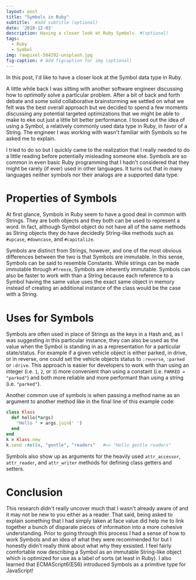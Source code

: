 ```yaml
---
layout: post
title: "Symbols in Ruby"
subtitle:  #add subtitle (optional)
date: '2018-12-03'
description: Having a closer look at Ruby Symbols. #(optional)
tags:
  - Ruby
  - Symbol
img: rawpixel-584292-unsplash.jpg
fig-caption: # Add figcaption for img (optional)
---
```


In this post, I'd like to have a closer look at the Symbol data type in Ruby.
<!-- more -->
A little while back I was sitting with another software engineer discussing how to *optimally* solve a particular problem. After a bit of back and forth debate and some solid collaborative brainstorming we settled on what we felt was the best overall approach but we decided to spend a few moments discussing any potential targeted optimizations that we might be able to make to eke out just a little bit better performance. I tossed out the idea of using a Symbol, a relatively commonly used data type in Ruby, in favor of a String. The engineer I was working with wasn't familiar with Symbols so he asked me to explain.

I tried to do so but I quickly came to the realization that I really needed to do a little reading before potentially misleading someone else. Symbols are so common in even basic Ruby programming that I hadn't considered that they might be rarely (if ever) used in other languages. It turns out that in many languages neither symbols nor their analogs are a supported data type.

# Properties of Symbols

At first glance, Symbols in Ruby seem to have a good deal in common with Strings. They are both objects and they both can be used to represent a word. In fact, although Symbol object do not have all of the same methods as String objects they do have decidedly String-like methods such as `#upcase`, `#downcase`, and `#capitalize`.

Symbols are distinct from Strings, however, and one of the most obvious differences between the two is that Symbols are immutable. In this sense, Symbols can be said to resemble Constants. While strings can be made immutable through `#freeze`, Symbols are inherently immutable. Symbols can also be faster to work with than a String because each reference to a Symbol having the same value uses the exact same object in memory instead of creating an additional instance of the class would be the case with a String.

# Uses for Symbols

Symbols are often used in place of Strings as the keys in a Hash and, as I was suggesting in this particular instance, they can also be used as the value when the Symbol is standing in as a representation for a particular state/status. For example if a given vehicle object is either parked, in drive, or in reverse, one could set the vehicle objects status to `:reverse`, `:parked` or `:drive`. This approach is easier for developers to work with than using an integer (i.e. `1`, `2`, or `3`) more convenient than using a constant (i.e. `PARKED = "parked"`) and both more reliable and more performant than using a string (i.e. `"parked"`).

Another common use of symbols is when passing a method name as an argument to another method like in the final line of this example code:

```ruby
class Klass
  def hello(*args)
    "Hello " + args.join(' ')
  end
end
k = Klass.new
k.send :hello, "gentle", "readers"   #=> "Hello gentle readers"
```

Symbols also show up as arguments for the heavily used `attr_accessor`, `attr_reader`, and `attr_writer` methods for defining class getters and setters.

# Conclusion
This research didn't really uncover much that I wasn't already aware of and it may not be new to you either as a reader. That said, being asked to explain something that I had simply taken at face value did help me to link together a bunch of disparate pieces of information into a more cohesive understanding. Prior to going through this process I had a sense of how to work Symbols and an idea of what they were recommended for but I honestly didn't really *think* about what why they exsisted. I feel fairly comfortable now describing a Symbol as an immutable String-like object which is optimized for use as a label of sorts (at least in Ruby). I also learned that ECMAScript6(ES6) introduced Symbols as a primitive type for JavaScript!
